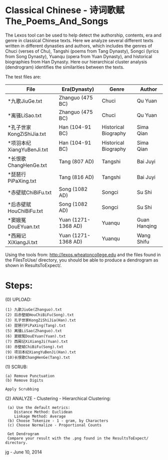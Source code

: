 # Classical Chinese - 诗词歌赋The_Poems_And_Songs

The Lexos tool can be used to help detect the authorship, contents, era and 
genre in classical Chinese texts. Here we analyze several different texts written
in different dynasties and authors, which includes the genres of Chuci (verses
of Chu), Tangshi (poems from Tang Dynasty), Songci (lyrics from Song Dynasty), Yuanqu 
(opera from Yuan Dynasty), and historical biographies from Han Dynasty. Here our
hierarchical cluster analysis (dendrogram) identifies the similarities between
the texts.

The test files are:

File|Era(Dynasty)|Genre|Author
-------------------------|--------------------|------------------|---------------                            
*九歌JiuGe.txt|Zhanguo (475 BC)|Chuci|Qu Yuan
*离骚LiSao.txt|Zhanguo (475 BC)|Chuci|Qu Yuan
*孔子世家KongZiShiJia.txt|Han (104-91 BC)|Historical Biography|Sima Qian
*项羽本纪XiangYuBenJi.txt|Han (104-91 BC)|Historical Biography|Sima Qian
*长恨歌ChangHenGe.txt|Tang (807 AD)|Tangshi|Bai Juyi
*琵琶行PiPaXing.txt|Tang (816 AD)|Tangshi|Bai Juyi
*赤壁赋ChiBiFu.txt|Song (1082 AD)|Songci|Su Shi
*后赤壁赋HouChiBiFu.txt|Song (1082 AD)|Songci|Su Shi
*窦娥冤DouEYuan.txt|Yuan (1271-1368 AD)|Yuanqu|Guan Hanqing  
*西厢记XiXiangJi.txt|Yuan (1271-1368 AD)|Yuanqu|Wang Shifu

Using the tools from:   http://lexos.wheatoncollege.edu
and the files found in the FilesToUse/ directory, you should
be able to produce a dendrogram as shown in ResultsToExpect/.

Steps:
=====================================================================
(0) UPLOAD:

    (1) 九歌JiuGe(Zhanguo).txt 
    (2) 后赤壁赋HouChiBiFu(Song).txt
    (3) 孔子世家KongZiShiJia(Han).txt
    (4) 琵琶行PiPaXing(Tang).txt
    (5) 离骚LiSao(Zhanguo).txt
    (6) 窦娥冤DouEYuan(Yuan).txt
    (7) 西厢记XiXiangJi(Yuan).txt
    (8) 赤壁赋ChiBiFu(Song).txt
    (9) 项羽本纪XiangYuBenJi(Han).txt
    (10)长恨歌ChangHenGe(Tang).txt 

(1) SCRUB:

    (a) Remove Punctuation
    (b) Remove Digits

    Apply Scrubbing
    
(2) ANALYZE - Clustering - Hierarchical Clustering:

     (a) Use the default metrics:
        Distance Method: Euclidean
        Linkage Method: Average
     (b) Choose Tokenize - 1 - gram, by Characters
     (c) Choose Normalize - Proportional Counts
     
     Get Dendrogram
     Compare your result with the .png found in the ResultsToExpect/ directory.

jg - June 10, 2014
